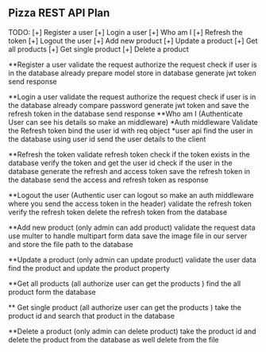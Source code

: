 ## Pizza REST API Plan
TODO:
[+] Register a user
[+] Login a user
[+] Who am I
[+] Refresh the token
[+] Logout the user
[+] Add new product
[+] Update a product
[+] Get all products
[+] Get single product
[+] Delete a product

**Register a user
    validate the request
    authorize the request
    check if user is in the database already
    prepare model
    store in database
    generate jwt token
    send response

**Login a user
    validate the request
    authorize the request
    check if user is in the database already
    compare password
    generate jwt token and save the refresh token in the database
    send response
**Who am I (Authenticate User can see his details so make an middleware)
    *Auth middleware
        Validate the Refresh token
        bind the user id with req object
    *user api
        find the user in the database using user id
        send the user details to the client
        
**Refresh the token
    validate refresh token
    check if the token exists in the database
    verify the token and get the user id
    check if the user in the database
    generate the refresh and access token
    save the refresh token in the database
    send the access and refresh token as response

**Logout the user (Authentic user can logout so make an auth middleware where you send the access token in the header)
    validate the refresh token
    verify the refresh token
    delete the refresh token from the database

**Add new product (only admin can add product)
    validate the request data
    use multer to handle multipart form data
    save the image file in our server and store the file path to the database
    
**Update a product (only admin can update product)
    validate the user data
    find the product and update the product property

**Get all products (all authorize user can get the products )
    find the all product form the database

** Get single product (all authorize user can get the products )
    take the product id and search that product in the database

**Delete a product (only admin can delete product)
    take the product id and delete the product from the database as well delete from the file
